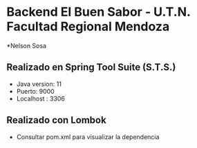# Backend El Buen Sabor - U.T.N. Facultad Regional Mendoza

*Nelson Sosa

## Realizado en Spring Tool Suite (S.T.S.) 
* Java version: 11
* Puerto: 9000
* Localhost : 3306

## Realizado con Lombok
* Consultar pom.xml para visualizar la dependencia


